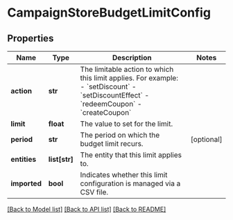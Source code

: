 # CampaignStoreBudgetLimitConfig

## Properties
Name | Type | Description | Notes
------------ | ------------- | ------------- | -------------
**action** | **str** | The limitable action to which this limit applies. For example: - &#x60;setDiscount&#x60; - &#x60;setDiscountEffect&#x60; - &#x60;redeemCoupon&#x60; - &#x60;createCoupon&#x60;  | 
**limit** | **float** | The value to set for the limit. | 
**period** | **str** | The period on which the budget limit recurs. | [optional] 
**entities** | **list[str]** | The entity that this limit applies to. | 
**imported** | **bool** | Indicates whether this limit configuration is managed via a CSV file. | 

[[Back to Model list]](../README.md#documentation-for-models) [[Back to API list]](../README.md#documentation-for-api-endpoints) [[Back to README]](../README.md)


